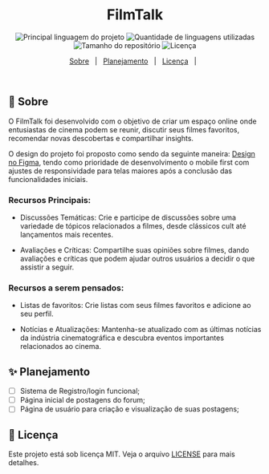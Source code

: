 <!--<div align='center' id='top'>
<img src='./.github/design.png' alt='FilmTalk, design' />

&#xa0;

</div>-->

<h1 align='center'>FilmTalk</h1>

<p align='center'>

<img alt='Principal linguagem do projeto' src='https://img.shields.io/github/languages/top/fransilva0/FilmTalk?color=56BEB8'>

<img alt='Quantidade de linguagens utilizadas' src='https://img.shields.io/github/languages/count/fransilva0/FilmTalk?color=56BEB8'>

<img alt='Tamanho do repositório' src='https://img.shields.io/github/repo-size/fransilva0/FilmTalk?color=56BEB8'>

<img alt='Licença' src='https://img.shields.io/github/license/fransilva0/FilmTalk?color=56BEB8'>

</p>

<p align='center'>
<a href='#dart-sobre'>Sobre</a> &#xa0; | &#xa0;
<a href='#sparkles-funcionalidades'>Planejamento</a> &#xa0; | &#xa0;
<a href='#memo-licença'>Licença</a> &#xa0; | &#xa0;
</p>

<br>

## :dart: Sobre ##

<p>
  O FilmTalk foi desenvolvido com o objetivo de criar um espaço online onde entusiastas de cinema podem se reunir, discutir seus filmes favoritos, recomendar novas descobertas e compartilhar insights.
</p>

<p>
  O design do projeto foi proposto como sendo da seguinte maneira: <a href="https://www.figma.com/file/qr6CObffx3WshklRZJNhxA/MyHO?type=design&node-id=0%3A1&mode=design&t=KPYvb7nQ9y6afTWW-1">Design no Figma</a>, tendo como prioridade de desenvolvimento o mobile first com ajustes de responsividade para telas maiores após a conclusão das funcionalidades iniciais.
</p>

### Recursos Principais:

- Discussões Temáticas: Crie e participe de discussões sobre uma variedade de tópicos relacionados a filmes, desde clássicos cult até lançamentos mais recentes.

- Avaliações e Críticas: Compartilhe suas opiniões sobre filmes, dando avaliações e críticas que podem ajudar outros usuários a decidir o que assistir a seguir.

### Recursos a serem pensados:

- Listas de favoritos: Crie listas com seus filmes favoritos e adicione ao seu perfil.

- Notícias e Atualizações: Mantenha-se atualizado com as últimas notícias da indústria cinematográfica e descubra eventos importantes relacionados ao cinema.

## :sparkles: Planejamento ##

- [ ] Sistema de Registro/login funcional;<br />
- [ ] Página inicial de postagens do forum;<br />
- [ ] Página de usuário para criação e visualização de suas postagens;<br />

## :memo: Licença ##

Este projeto está sob licença MIT. Veja o arquivo [LICENSE](LICENSE.md) para mais detalhes.
